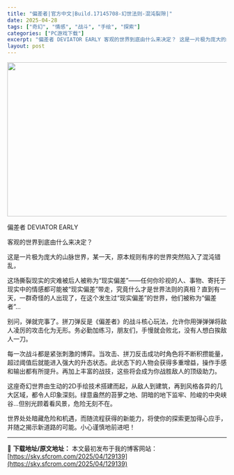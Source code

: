 ```yaml
---
title: "偏差者|官方中文|Build.17145708-幻世法则-混沌裂隙|"
date: 2025-04-28
tags: ["奇幻", "情感", "战斗", "手绘", "探索"]
categories: ["PC游戏下载"]
excerpt: "偏差者 DEVIATOR EARLY 客观的世界到底由什么来决定？ 这是一片极为庞大的山脉世界，某一天，原本规则有序的世界突然陷入了混沌错乱， 这场撕裂现实的灾难被后人被称为“现实偏差”——任何你珍视的人、事物、寄托于现实中的情感都可能被“现实偏差”带走，究竟什么才是世界法则的真相？直到有一天，一群&hellip;"
layout: post
---
```


<img class="aligncenter size-full wp-image-129161" src="https://sky.sfcrom.com/wp-content/uploads/2025/04/2025042806465831.webp" alt="" width="616" height="353" />

偏差者 DEVIATOR EARLY

客观的世界到底由什么来决定？

这是一片极为庞大的山脉世界，某一天，原本规则有序的世界突然陷入了混沌错乱，

这场撕裂现实的灾难被后人被称为“现实偏差”——任何你珍视的人、事物、寄托于现实中的情感都可能被“现实偏差”带走，究竟什么才是世界法则的真相？直到有一天，一群奇怪的人出现了，在这个发生过“现实偏差”的世界，他们被称为“偏差者”…

别问，弹就完事了。拼刀弹反是《偏差者》的战斗核心玩法，允许你用弹弹弹将敌人凌厉的攻击化为无形。务必勤加练习，朋友们，手慢就会败北，没有人想白挨敌人一刀。

每一次战斗都是紧张刺激的博弈。当攻击、拼刀反击成功时角色将不断积攒能量，超过阈值后就能进入强大的升态状态。此状态下的人物会获得多重增益，操作手感和输出都有所提升。再加上丰富的战技，这些将会成为你战胜敌人的顶级助力。

这座奇幻世界由生动的2D手绘技术搭建而起，从敌人到建筑，再到风格各异的几大区域，都令人印象深刻。绿意盎然的苔萝之地、阴暗的地下监牢、险峻的中央峡谷…但别光顾着看风景，危险无刻不在。

世界处处暗藏危险和机遇，而随流程获得的新能力，将使你的探索更加得心应手，并随之揭示新道路的可能。小心谨慎地前进吧！

---
📖 **下载地址/原文地址：** 本文最初发布于我的博客网站：[https://sky.sfcrom.com/2025/04/129139](https://sky.sfcrom.com/2025/04/129139)
